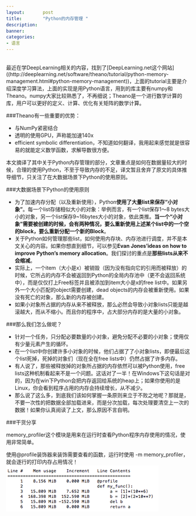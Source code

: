 ```yaml
---
layout:       post
title:        "Python的内存管理 "
description: 
banner: 
categories: 
- 语言
---
```


<br />
最近在学DeepLearning相关的内容，找到了[DeepLearning.net这个网站]((http://deeplearning.net/software/theano/tutorial/python-memory-management.html#python-memory-management))，上面的tutorial主要是介绍深度学习算法，上面的实现是用Python语言，用到的库主要有numpy和Theano。numpy大家比较熟悉了，不再细说；Theano是一个进行数学计算的库，用户可以更好的定义、计算、优化有关矩阵的数学计算。


###Theano有一些重要的优势：

- 与NumPy紧密结合
- 透明的使用GPU，声称能加速140x
- efficient symbolic differentiation，不知道如何翻译，我用起来感觉就是很容易的就能定义数学函数，求解导数很方便。

本文摘译了其中关于Python内存管理的部分，文章重点是如何在数据量较大的时候，合理的使用Python，不至于导致内存的不足，译文暂且舍弃了原文的具体推导细节，只关注了在大数据场景下Python的使用原则。

###大数据场景下Python的使用原则

- 为了加速内存分配（以及重新使用），Python**使用了大量list来保存“小对象”**。每一个list存储相似大小的对象：举例而言，有一个list保存1～8 bytes大小的对象，另一个list保存9~16bytes大小的对象，依此类推。**当一个“小对象”需要被创建的时候，会有两种情况，要么重新使用上述某个list中的一个空的block，要么重新分配一个新的Block**。
- 关于Python如何管理那些list，如何使用内存块、内存池进行调度，并不是本文关心的内容。如果你想直到细节，可以参见**Evan Jones’ideas on how to improve Python’s memory allocation**。我们探讨的重点是**那些lists从来不会缩减**。
- 实际上，一个item（大小是x）被销毁（因为没有指向它的引用而被释放）的时候，它所占的内存不会被返回到Python的全局内存池中（更不会返回系统中），而是仅仅打上Free标签并且被添加到item大小是x的free list中。如果另外一个大小匹配的object需要创建，dead objects的内存会被重新使用。如果没有死亡的对象，那么新的内存被创建。
- 如果小对象所占据的内存从来不被释放，那么必然会导致小对象lists只能是越滚越大，而从不缩小。而且你的程序中，占大部分内存的是大量的小对象。

###那么我们怎么做呢？

- 针对一个任务，只分配必要数量的小对象，避免分配不必要的小对象；使用仅有少量元素产生的循环。
- 在一个list中你创建许多小对象的时候，他们占据了了小对象lists，即便最后这个list死掉，死掉的对象们（现在全在free lists中）仍然占据了许多内存。
- 有人说了，那些被释放掉的对象所占据的内存依然可以被Python使用，free lists这种机制看起来不是一个问题。这话对了一半！在Windows下这句话是对的，因为在win下Python会把内存返回给系统的heap上；如果你使用的是Linux，你会看到程序占用的内存会持续增长，从不减少。
- 那么说了这么多，到底我们该如何掌握一条原则来立于不败之地呢？那就是，不要一次性的把数据全部加载进来，而是分次加载，每次处理要清空上一次的数据！如果你认真阅读了上文，那么原因不言自明。


###干货分享

memory_profiler这个模块是用来在运行时查看Python程序内存使用的情况，使用非常简单。

使用@profile装饰器来装饰需要查看的函数，运行时使用 -m memory_profiler，就会逐行的打印内存占用情况！
![代码](/img/posts/memory_profiler.png) 
     